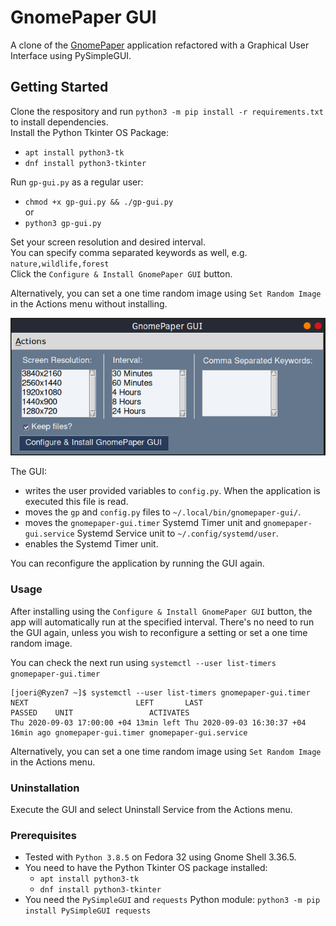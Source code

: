 # GnomePaper GUI

A clone of the [GnomePaper](https://gitlab.com/joerismissaert/gnomepaper) application refactored with a Graphical User Interface using PySimpleGUI.

## Getting Started

Clone the respository and run `python3 -m pip install -r requirements.txt` to install dependencies.  
Install the Python Tkinter OS Package:  
* `apt install python3-tk`  
* `dnf install python3-tkinter`  

Run  `gp-gui.py` as a regular user:
* `chmod +x gp-gui.py && ./gp-gui.py`  
or  
* `python3 gp-gui.py`


Set your screen resolution and desired interval.  
You can specify comma separated keywords as well, e.g. `nature,wildlife,forest`  
Click the `Configure & Install GnomePaper GUI` button.  

Alternatively, you can set a one time random image using `Set Random Image` in the Actions menu without installing.


![](screenshot.png)


The GUI:
* writes the user provided variables to `config.py`. When the application is executed this file is read.
* moves the `gp` and `config.py` files to `~/.local/bin/gnomepaper-gui/`.
* moves the `gnomepaper-gui.timer` Systemd Timer unit and `gnomepaper-gui.service` Systemd Service unit to `~/.config/systemd/user`.
* enables the Systemd Timer unit.

You can reconfigure the application by running the GUI again. 



### Usage
After installing using the `Configure & Install GnomePaper GUI` button, the app will automatically run at the specified interval.
There's no need to run the GUI again, unless you wish to reconfigure a setting or set a one time random image.

You can check the next run using `systemctl --user list-timers gnomepaper-gui.timer`

```
[joeri@Ryzen7 ~]$ systemctl --user list-timers gnomepaper-gui.timer
NEXT                        LEFT       LAST                        PASSED    UNIT                 ACTIVATES             
Thu 2020-09-03 17:00:00 +04 13min left Thu 2020-09-03 16:30:37 +04 16min ago gnomepaper-gui.timer gnomepaper-gui.service
```

Alternatively, you can set a one time random image using `Set Random Image` in the Actions menu. 

### Uninstallation
Execute the GUI and select Uninstall Service from the Actions menu.


### Prerequisites
* Tested with `Python 3.8.5` on Fedora 32 using Gnome Shell 3.36.5.
* You need to have the Python Tkinter OS package installed:
  * `apt install python3-tk`
  * `dnf install python3-tkinter`
* You need the `PySimpleGUI` and `requests` Python module: `python3 -m pip install PySimpleGUI requests`
